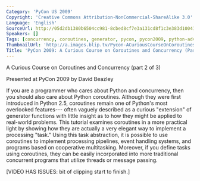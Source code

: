 ```yaml
---
Category: 'PyCon US 2009'
Copyright: 'Creative Commons Attribution-NonCommercial-ShareAlike 3.0'
Language: 'English'
SourceUrl: http://05d2db1380b6504cc981-8cbed8cf7e3a131cd8f1c3e383d10041.r93.cf2.rackcdn.com/pycon-us-2009/215_pycon-2009-a-curious-course-on-coroutines-and-concurrency-part-2-of-3.mp4
Speakers: []
Tags: [concurrency, coroutines, generator, pycon, pycon2009, python-advanced]
ThumbnailUrl: 'http://a.images.blip.tv/Pycon-ACuriousCourseOnCoroutinesAndConcurrencyPart002433-523.jpg'
Title: 'PyCon 2009: A Curious Course on Coroutines and Concurrency (Part 2 of 3)'
---
```

A Curious Course on Coroutines and Concurrency (part 2 of 3)

  
Presented at PyCon 2009 by David Beazley

  
If you are a programmer who cares about Python and concurrency, then you
should also care about Python coroutines. Although they were first introduced
in Python 2.5, coroutines remain one of Python's most overlooked features---
often vaguely described as a curious "extension" of generator functions with
little insight as to how they might be applied to real-world problems. This
tutorial examines coroutines in a more practical light by showing how they are
actually a very elegant way to implement a processing "task." Using this task
abstraction, it is possible to use coroutines to implement processing
pipelines, event handling systems, and programs based on cooperative
multitasking. Moreover, if you define tasks using coroutines, they can be
easily incorporated into more traditional concurrent programs that utilize
threads or message passing.

  
[VIDEO HAS ISSUES: bit of clipping start to finish.]
